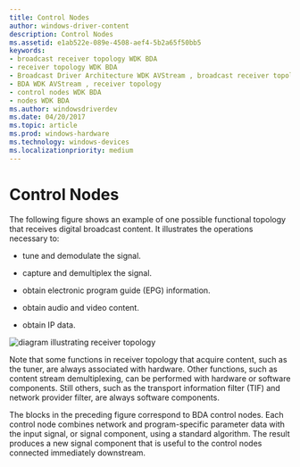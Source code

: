```yaml
---
title: Control Nodes
author: windows-driver-content
description: Control Nodes
ms.assetid: e1ab522e-089e-4508-aef4-5b2a65f50bb5
keywords:
- broadcast receiver topology WDK BDA
- receiver topology WDK BDA
- Broadcast Driver Architecture WDK AVStream , broadcast receiver topology
- BDA WDK AVStream , receiver topology
- control nodes WDK BDA
- nodes WDK BDA
ms.author: windowsdriverdev
ms.date: 04/20/2017
ms.topic: article
ms.prod: windows-hardware
ms.technology: windows-devices
ms.localizationpriority: medium
---
```


# Control Nodes





The following figure shows an example of one possible functional topology that receives digital broadcast content. It illustrates the operations necessary to:

-   tune and demodulate the signal.

-   capture and demultiplex the signal.

-   obtain electronic program guide (EPG) information.

-   obtain audio and video content.

-   obtain IP data.

![diagram illustrating receiver topology](images/rcvrtopl.png)

Note that some functions in receiver topology that acquire content, such as the tuner, are always associated with hardware. Other functions, such as content stream demultiplexing, can be performed with hardware or software components. Still others, such as the transport information filter (TIF) and network provider filter, are always software components.

The blocks in the preceding figure correspond to BDA control nodes. Each control node combines network and program-specific parameter data with the input signal, or signal component, using a standard algorithm. The result produces a new signal component that is useful to the control nodes connected immediately downstream.

 

 




